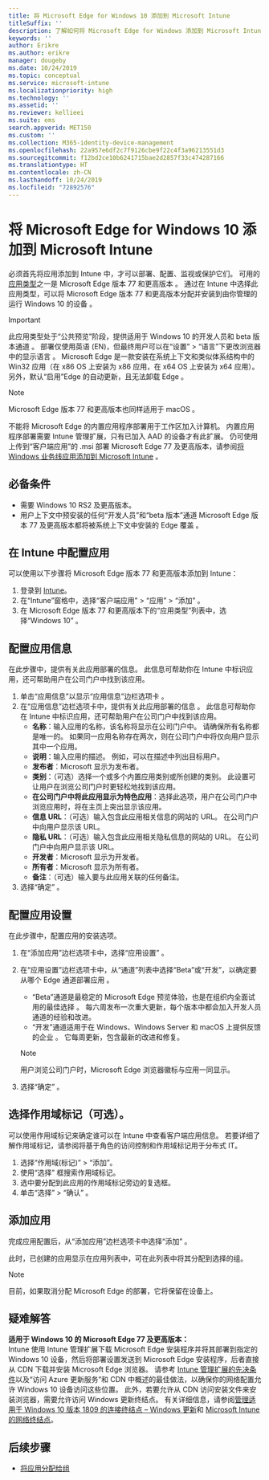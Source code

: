 ```yaml
---
title: 将 Microsoft Edge for Windows 10 添加到 Microsoft Intune
titleSuffix: ''
description: 了解如何将 Microsoft Edge for Windows 添加到 Microsoft Intune。
keywords: ''
author: Erikre
ms.author: erikre
manager: dougeby
ms.date: 10/24/2019
ms.topic: conceptual
ms.service: microsoft-intune
ms.localizationpriority: high
ms.technology: ''
ms.assetid: ''
ms.reviewer: kellieei
ms.suite: ems
search.appverid: MET150
ms.custom: ''
ms.collection: M365-identity-device-management
ms.openlocfilehash: 22a957e6df2c7f9126cbe9f22c4f3a96213551d3
ms.sourcegitcommit: f12bd2ce10b6241715bae2d2857f33c474287166
ms.translationtype: HT
ms.contentlocale: zh-CN
ms.lasthandoff: 10/24/2019
ms.locfileid: "72892576"
---
```

# <a name="add-microsoft-edge-for-windows-10-to-microsoft-intune"></a>将 Microsoft Edge for Windows 10 添加到 Microsoft Intune

必须首先将应用添加到 Intune 中，才可以部署、配置、监视或保护它们。 可用的[应用类型](~/apps/apps-add.md#app-types-in-microsoft-intune)之一是 Microsoft Edge 版本 77 和更高版本  。 通过在 Intune 中选择此应用类型，可以将 Microsoft Edge 版本 77 和更高版本分配并安装到由你管理的运行 Windows 10 的设备  。

> [!IMPORTANT]
> 此应用类型处于“公共预览”阶段，提供适用于 Windows 10 的开发人员和 beta 版本通道  。 部署仅使用英语 (EN)，但最终用户可以在“设置” > “语言”下更改浏览器中的显示语言   。 Microsoft Edge 是一款安装在系统上下文和类似体系结构中的 Win32 应用（在 x86 OS 上安装为 x86 应用，在 x64 OS 上安装为 x64 应用）。 另外，默认“启用”Edge 的自动更新，且无法卸载 Edge  。

> [!NOTE]
> Microsoft Edge 版本 77 和更高版本也同样适用于 macOS  。
> 
> 不能将 Microsoft Edge 的内置应用程序部署用于工作区加入计算机。 内置应用程序部署需要 Intune 管理扩展，只有已加入 AAD 的设备才有此扩展。 仍可使用上传到“客户端应用”的 .msi 部署 Microsoft Edge 77 及更高版本，请参阅[将 Windows 业务线应用添加到 Microsoft Intune](~/apps/lob-apps-windows.md)    。

## <a name="prerequisites"></a>必备条件
- 需要 Windows 10 RS2 及更高版本。
- 用户上下文中预安装的任何“开发人员”和“beta 版本”通道 Microsoft Edge 版本 77 及更高版本都将被系统上下文中安装的 Edge 覆盖    。

## <a name="configure-the-app-in-intune"></a>在 Intune 中配置应用
可以使用以下步骤将 Microsoft Edge 版本 77 和更高版本添加到 Intune：

1. 登录到 [Intune](https://go.microsoft.com/fwlink/?linkid=2090973)。
2. 在“Intune”窗格中，选择“客户端应用” > “应用” > “添加”     。
3. 在 Microsoft Edge 版本 77 和更高版本下的“应用类型”列表中，选择“Windows 10”    。

## <a name="configure-app-information"></a>配置应用信息
在此步骤中，提供有关此应用部署的信息。 此信息可帮助你在 Intune 中标识应用，还可帮助用户在公司门户中找到该应用。

1. 单击“应用信息”以显示“应用信息”边栏选项卡   。
2. 在“应用信息”边栏选项卡中，提供有关此应用部署的信息  。 此信息可帮助你在 Intune 中标识应用，还可帮助用户在公司门户中找到该应用。
    - **名称**：输入应用的名称，该名称将显示在公司门户中。 请确保所有名称都是唯一的。 如果同一应用名称存在两次，则在公司门户中将仅向用户显示其中一个应用。
    - **说明**：输入应用的描述。 例如，可以在描述中列出目标用户。
    - **发布者**：Microsoft 显示为发布者。
    - **类别**：（可选）选择一个或多个内置应用类别或所创建的类别。 此设置可让用户在浏览公司门户时更轻松地找到该应用。
    - **在公司门户中将此应用显示为特色应用**：选择此选项，用户在公司门户中浏览应用时，将在主页上突出显示该应用。
    - **信息 URL**：（可选）输入包含此应用相关信息的网站的 URL。 在公司门户中向用户显示该 URL。
    - **隐私 URL**：（可选）输入包含此应用相关隐私信息的网站的 URL。 在公司门户中向用户显示该 URL。
    - **开发者**：Microsoft 显示为开发者。
    - **所有者**：Microsoft 显示为所有者。
    - **备注**：（可选）输入要与此应用关联的任何备注。
3. 选择“确定”  。

## <a name="configure-app-settings"></a>配置应用设置
在此步骤中，配置应用的安装选项。

1. 在“添加应用”边栏选项卡中，选择“应用设置”   。
2. 在“应用设置”边栏选项卡中，从“通道”列表中选择“Beta”或“开发”，以确定要从哪个 Edge 通道部署应用     。
    - “Beta”通道是最稳定的 Microsoft Edge 预览体验，也是在组织内全面试用的最佳选择  。 每六周发布一次重大更新，每个版本中都会加入开发人员通道的经验和改进。
    - “开发”通道适用于在 Windows、Windows Server 和 macOS 上提供反馈的企业  。 它每周更新，包含最新的改进和修复。

    > [!NOTE]
    > 用户浏览公司门户时，Microsoft Edge 浏览器徽标与应用一同显示。

3.  选择“确定”  。

## <a name="select-scope-tags-optional"></a>选择作用域标记（可选）。
可以使用作用域标记来确定谁可以在 Intune 中查看客户端应用信息。 若要详细了解作用域标记，请参阅将基于角色的访问控制和作用域标记用于分布式 IT。
1.  选择“作用域(标记)”   >   “添加”。
2.  使用“选择”  框搜索作用域标记。
3.  选中要分配到此应用的作用域标记旁边的复选框。
4.  单击“选择” > “确认”   。

## <a name="add-the-app"></a>添加应用
完成应用配置后，从“添加应用”边栏选项卡中选择“添加”   。 

此时，已创建的应用显示在应用列表中，可在此列表中将其分配到选择的组。 

> [!NOTE]
> 目前，如果取消分配 Microsoft Edge 的部署，它将保留在设备上。

## <a name="troubleshooting"></a>疑难解答
**适用于 Windows 10 的 Microsoft Edge 77 及更高版本：**<br>
Intune 使用 Intune 管理扩展下载 Microsoft Edge 安装程序并将其部署到指定的 Windows 10 设备，然后将部署设置发送到 Microsoft Edge 安装程序，后者直接从 CDN 下载并安装 Microsoft Edge 浏览器。 请参考 [Intune 管理扩展的先决条件](~/apps/intune-management-extension.md#prerequisites)以及“访问 Azure 更新服务”和 CDN 中概述的最佳做法，以确保你的网络配置允许 Windows 10 设备访问这些位置。 此外，若要允许从 CDN 访问安装文件来安装浏览器，需要允许访问 Windows 更新终结点。 有关详细信息，请参阅[管理适用于 Windows 10 版本 1809 的连接终结点 – Windows 更新](https://docs.microsoft.com/windows/privacy/manage-windows-1809-endpoints#windows-update)和 [Microsoft Intune 的网络终结点](~/fundamentals/intune-endpoints.md)。

## <a name="next-steps"></a>后续步骤
- [将应用分配给组](~/apps/apps-deploy.md)
